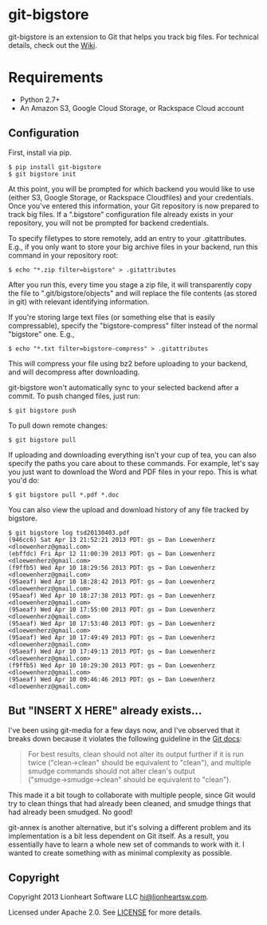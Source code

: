git-bigstore
============

git-bigstore is an extension to Git that helps you track big files. For technical details, check out the [Wiki](https://github.com/aurorasoftware/git-bigstore/wiki/Bigstore).

Requirements
============

* Python 2.7+
* An Amazon S3, Google Cloud Storage, or Rackspace Cloud account

Configuration
-------------

First, install via pip.

    $ pip install git-bigstore
    $ git bigstore init

At this point, you will be prompted for which backend you would like to use (either S3, Google Storage, or Rackspace Cloudfiles) and your credentials. Once you've entered this information, your Git repository is now prepared to track big files. If a ".bigstore" configuration file already exists in your repository, you will not be prompted for backend credentials.

To specify filetypes to store remotely, add an entry to your .gitattributes. E.g., if you only want to store your big archive files in your backend, run this command in your repository root:

    $ echo "*.zip filter=bigstore" > .gitattributes

After you run this, every time you stage a zip file, it will transparently copy the file to ".git/bigstore/objects" and will replace the file contents (as stored in git) with relevant identifying information.

If you're storing large text files (or something else that is easily compressable), specify the "bigstore-compress" filter instead of the normal "bigstore" one. E.g.,

    $ echo "*.txt filter=bigstore-compress" > .gitattributes

This will compress your file using bz2 before uploading to your backend, and will decompress after downloading.

git-bigstore won't automatically sync to your selected backend after a commit. To push changed files, just run:

    $ git bigstore push

To pull down remote changes:

    $ git bigstore pull

If uploading and downloading everything isn't your cup of tea, you can also specify the paths you care about to these commands. For example, let's say you just want to download the Word and PDF files in your repo. This is what you'd do:

    $ git bigstore pull *.pdf *.doc

You can also view the upload and download history of any file tracked by bigstore.

    $ git bigstore log tsd20130403.pdf
    (946cc6) Sat Apr 13 21:52:21 2013 PDT: gs ← Dan Loewenherz <dloewenherz@gmail.com>
    (ebffdc) Fri Apr 12 11:00:39 2013 PDT: gs ← Dan Loewenherz <dloewenherz@gmail.com>
    (f9ffb5) Wed Apr 10 18:29:56 2013 PDT: gs → Dan Loewenherz <dloewenherz@gmail.com>
    (95aeaf) Wed Apr 10 18:28:42 2013 PDT: gs → Dan Loewenherz <dloewenherz@gmail.com>
    (95aeaf) Wed Apr 10 18:27:38 2013 PDT: gs → Dan Loewenherz <dloewenherz@gmail.com>
    (95aeaf) Wed Apr 10 17:55:00 2013 PDT: gs → Dan Loewenherz <dloewenherz@gmail.com>
    (95aeaf) Wed Apr 10 17:53:40 2013 PDT: gs → Dan Loewenherz <dloewenherz@gmail.com>
    (95aeaf) Wed Apr 10 17:49:49 2013 PDT: gs → Dan Loewenherz <dloewenherz@gmail.com>
    (95aeaf) Wed Apr 10 17:49:13 2013 PDT: gs → Dan Loewenherz <dloewenherz@gmail.com>
    (f9ffb5) Wed Apr 10 10:29:30 2013 PDT: gs ← Dan Loewenherz <dloewenherz@gmail.com>
    (95aeaf) Wed Apr 10 09:46:46 2013 PDT: gs ← Dan Loewenherz <dloewenherz@gmail.com>


But "INSERT X HERE" already exists...
---------------------------------

I've been using git-media for a few days now, and I've observed that it breaks down because it violates the following guideline in the [Git docs](https://www.kernel.org/pub/software/scm/git/docs/gitattributes.html):

> For best results, clean should not alter its output further if it is run twice ("clean→clean" should be equivalent to "clean"), and multiple smudge commands should not alter clean's output ("smudge→smudge→clean" should be equivalent to "clean").

This made it a bit tough to collaborate with multiple people, since Git would try to clean things that had already been cleaned, and smudge things that had already been smudged. No good!

git-annex is another alternative, but it's solving a different problem and its implementation is a bit less dependent on Git itself. As a result, you essentially have to learn a whole new set of commands to work with it. I wanted to create something with as minimal complexity as possible.

Copyright
---------

Copyright 2013 Lionheart Software LLC <hi@lionheartsw.com>.

Licensed under Apache 2.0. See [LICENSE](LICENSE) for more details.

